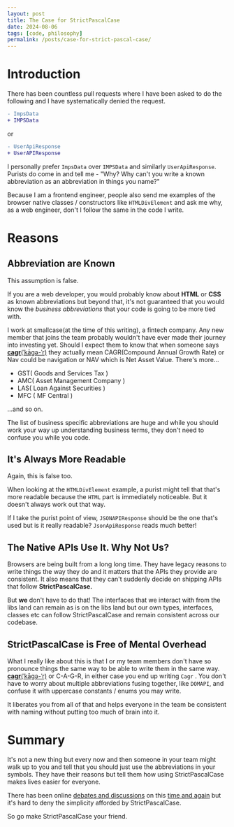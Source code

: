 ```yaml
---
layout: post
title: The Case for StrictPascalCase
date: 2024-08-06
tags: [code, philosophy]
permalink: /posts/case-for-strict-pascal-case/
---
```


# Introduction

There has been countless pull requests where I have been asked to do the following and I have systematically denied the request.

```diff
- ImpsData
+ IMPSData
```

or

```diff
- UserApiResponse
+ UserAPIResponse
```

I personally prefer `ImpsData` over `IMPSData` and similarly `UserApiResponse`. Purists do come in and tell me - "Why? Why can't you write a known abbreviation as an abbreviation in things you name?"

Because I am a frontend engineer, people also send me examples of the browser native classes / constructors like `HTMLDivElement` and ask me why, as a web engineer, don't I follow the same in the code I write.

# Reasons

## Abbreviation are Known

This assumption is false.

If you are a web developer, you would probably know about **HTML** or **CSS** as known abbreviations but beyond that, it's not guaranteed that you would know the _business abbreviations_ that your code is going to be more tied with.

I work at smallcase(at the time of this writing), a fintech company. Any new member that joins the team probably wouldn't have ever made their journey into investing yet. Should I expect them to know that when someone says [**cagr**(ˈkāgə-ˈr)](https://youtu.be/44abVtgmT1U?t=20) they actually mean CAGR(Compound Annual Growth Rate) or Nav could be navigation or NAV which is Net Asset Value. There's more…

- GST( Goods and Services Tax )
- AMC( Asset Management Company )
- LAS( Loan Against Securities )
- MFC ( MF Central )

…and so on.

The list of business specific abbreviations are huge and while you should work your way up understanding business terms, they don't need to confuse you while you code.

## It's Always More Readable

Again, this is false too.

When looking at the `HTMLDivElement` example, a purist might tell that that's more readable because the `HTML` part is immediately noticeable. But it doesn't always work out that way.

If I take the purist point of view, `JSONAPIResponse` should be the one that's used but is it really readable? `JsonApiResponse` reads much better!

## The Native APIs Use It. Why Not Us?

Browsers are being built from a long long time. They have legacy reasons to write things the way they do and it matters that the APIs they provide are consistent. It also means that they can't suddenly decide on shipping APIs that follow **StrictPascalCase.**

But **we** don't have to do that! The interfaces that we interact with from the libs land can remain as is on the libs land but our own types, interfaces, classes etc can follow StrictPascalCase and remain consistent across our codebase.

## StrictPascalCase is Free of Mental Overhead

What I really like about this is that I or my team members don't have so pronounce things the same way to be able to write them in the same way. [**cagr**(ˈkāgə-ˈr)](https://youtu.be/44abVtgmT1U?t=20) or C-A-G-R, in either case you end up writing `Cagr` . You don't have to worry about multiple abbreviations fusing together, like `DOMAPI`, and confuse it with uppercase constants / enums you may write.

It liberates you from all of that and helps everyone in the team be consistent with naming without putting too much of brain into it.

# Summary

It's not a new thing but every now and then someone in your team might walk up to you and tell that you should just use the abbreviations in your symbols. They have their reasons but tell them how using StrictPascalCase makes lives easier for everyone.

There has been online [debates and discussions](https://www.reddit.com/r/csharp/comments/ge0yo5/is_it_still_recommended_to_pascalcase_acronyms/) on this [time and again](https://github.com/mediamonks/frontend-coding-standards/issues/9) but it's hard to deny the simplicity afforded by StrictPascalCase.

So go make StrictPascalCase your friend.
